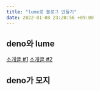 ```yaml
---
title: "lume로 블로그 만들기"
date: 2022-01-08 23:20:56 +09:00
---
```


## deno와 lume

[소개글 #1](https://jhyeok.com/deno-experience/)
[소개글 #2](https://han41858.tistory.com/55)

## deno가 모지
